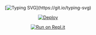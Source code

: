 <div align="center">

[![Typing SVG](https://readme-typing-svg.herokuapp.com?lines=lusiparayage+bota....+salli+deepam......)](https://git.io/typing-svg)

 </a>
</p>

<div align="center">

 </a>
</p>

  
[![Deploy](https://www.herokucdn.com/deploy/button.svg)](https://heroku.com/deploy?template=https://github.com/lkruwan/Amalser_v2) 
  
[![Run on Repl.it](https://repl.it/badge/github/quiec/whatsAlfa)](https://replit.com/@Farhandqz/JulieMwol)
  

